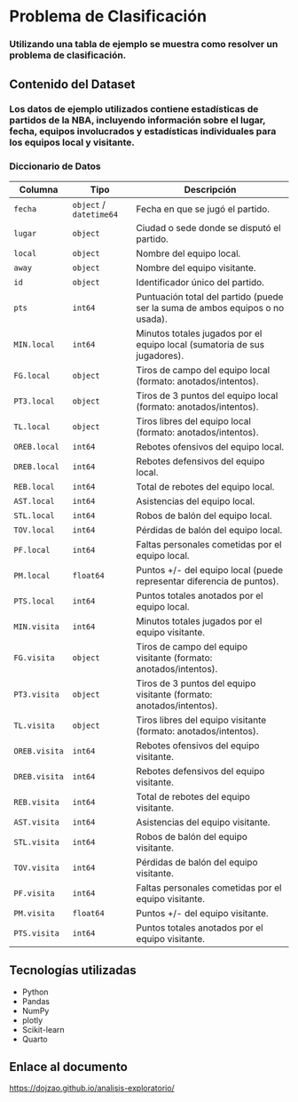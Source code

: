 # Problema de Clasificación

### Utilizando una tabla de ejemplo se muestra como resolver un problema de clasificación.

## Contenido del Dataset

### Los datos de ejemplo utilizados contiene estadísticas de partidos de la NBA, incluyendo información sobre el lugar, fecha, equipos involucrados y estadísticas individuales para los equipos local y visitante.

### Diccionario de Datos

| Columna          | Tipo     | Descripción                                                                 |
|------------------|----------|-----------------------------------------------------------------------------|
| `fecha`          | `object` / `datetime64` | Fecha en que se jugó el partido.                                          |
| `lugar`          | `object` | Ciudad o sede donde se disputó el partido.                                  |
| `local`          | `object` | Nombre del equipo local.                                                    |
| `away`           | `object` | Nombre del equipo visitante.                                                |
| `id`             | `object` | Identificador único del partido.                                            |
| `pts`            | `int64`  | Puntuación total del partido (puede ser la suma de ambos equipos o no usada).|
| `MIN.local`      | `int64`  | Minutos totales jugados por el equipo local (sumatoria de sus jugadores).  |
| `FG.local`       | `object` | Tiros de campo del equipo local (formato: anotados/intentos).              |
| `PT3.local`      | `object` | Tiros de 3 puntos del equipo local (formato: anotados/intentos).           |
| `TL.local`       | `object` | Tiros libres del equipo local (formato: anotados/intentos).                |
| `OREB.local`     | `int64`  | Rebotes ofensivos del equipo local.                                        |
| `DREB.local`     | `int64`  | Rebotes defensivos del equipo local.                                       |
| `REB.local`      | `int64`  | Total de rebotes del equipo local.                                         |
| `AST.local`      | `int64`  | Asistencias del equipo local.                                              |
| `STL.local`      | `int64`  | Robos de balón del equipo local.                                           |
| `TOV.local`      | `int64`  | Pérdidas de balón del equipo local.                                        |
| `PF.local`       | `int64`  | Faltas personales cometidas por el equipo local.                           |
| `PM.local`       | `float64`| Puntos +/- del equipo local (puede representar diferencia de puntos).      |
| `PTS.local`      | `int64`  | Puntos totales anotados por el equipo local.                               |
| `MIN.visita`     | `int64`  | Minutos totales jugados por el equipo visitante.                           |
| `FG.visita`      | `object` | Tiros de campo del equipo visitante (formato: anotados/intentos).          |
| `PT3.visita`     | `object` | Tiros de 3 puntos del equipo visitante (formato: anotados/intentos).       |
| `TL.visita`      | `object` | Tiros libres del equipo visitante (formato: anotados/intentos).            |
| `OREB.visita`    | `int64`  | Rebotes ofensivos del equipo visitante.                                    |
| `DREB.visita`    | `int64`  | Rebotes defensivos del equipo visitante.                                   |
| `REB.visita`     | `int64`  | Total de rebotes del equipo visitante.                                     |
| `AST.visita`     | `int64`  | Asistencias del equipo visitante.                                          |
| `STL.visita`     | `int64`  | Robos de balón del equipo visitante.                                       |
| `TOV.visita`     | `int64`  | Pérdidas de balón del equipo visitante.                                    |
| `PF.visita`      | `int64`  | Faltas personales cometidas por el equipo visitante.                       |
| `PM.visita`      | `float64`| Puntos +/- del equipo visitante.                                           |
| `PTS.visita`     | `int64`  | Puntos totales anotados por el equipo visitante.                           |

## Tecnologías utilizadas

- Python
- Pandas
- NumPy
- plotly
- Scikit-learn
- Quarto

## Enlace al documento

https://dojzao.github.io/analisis-exploratorio/
